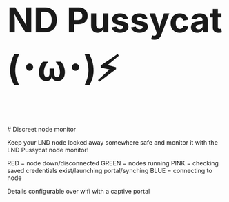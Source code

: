 <h1 style="font-size:80px">ND Pussycat (･ω･)⚡</h1>
# Discreet node monitor 


Keep your LND node locked away somewhere safe and monitor it with the LND Pussycat node monitor!


RED = node down/disconnected
GREEN = nodes running
PINK = checking saved credentials exist/launching portal/synching
BLUE = connecting to node 



Details configurable over wifi with a captive portal
